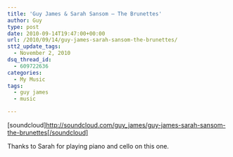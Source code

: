 ```yaml
---
title: 'Guy James & Sarah Sansom – The Brunettes'
author: Guy
type: post
date: 2010-09-14T19:47:00+00:00
url: /2010/09/14/guy-james-sarah-sansom-the-brunettes/
stt2_update_tags:
  - November 2, 2010
dsq_thread_id:
  - 609722636
categories:
  - My Music
tags:
  - guy james
  - music

---
```

[soundcloud]http://soundcloud.com/guy_james/guy-james-sarah-sansom-the-brunettes[/soundcloud]

Thanks to Sarah for playing piano and cello on this one.